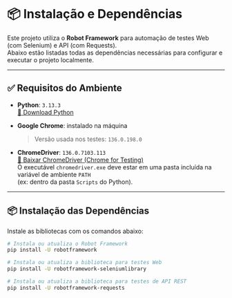 # 📦 Instalação e Dependências

Este projeto utiliza o **Robot Framework** para automação de testes Web (com Selenium) e API (com Requests).  
Abaixo estão listadas todas as dependências necessárias para configurar e executar o projeto localmente.

---

## ✅ Requisitos do Ambiente

- **Python**: `3.13.3`  
  [🔗 Download Python](https://www.python.org/downloads/release/python-3133/)

- **Google Chrome**: instalado na máquina  
  > Versão usada nos testes: `136.0.198.0`

- **ChromeDriver**: `136.0.7103.113`  
  [🔗 Baixar ChromeDriver (Chrome for Testing)](https://googlechromelabs.github.io/chrome-for-testing/)  
  O executável `chromedriver.exe` deve estar em uma pasta incluída na variável de ambiente `PATH`  
  (ex: dentro da pasta `Scripts` do Python).

---

## 📦 Instalação das Dependências

Instale as bibliotecas com os comandos abaixo:

```bash
# Instala ou atualiza o Robot Framework
pip install -U robotframework

# Instala ou atualiza a biblioteca para testes Web
pip install -U robotframework-seleniumlibrary

# Instala ou atualiza a biblioteca para testes de API REST
pip install -U robotframework-requests
